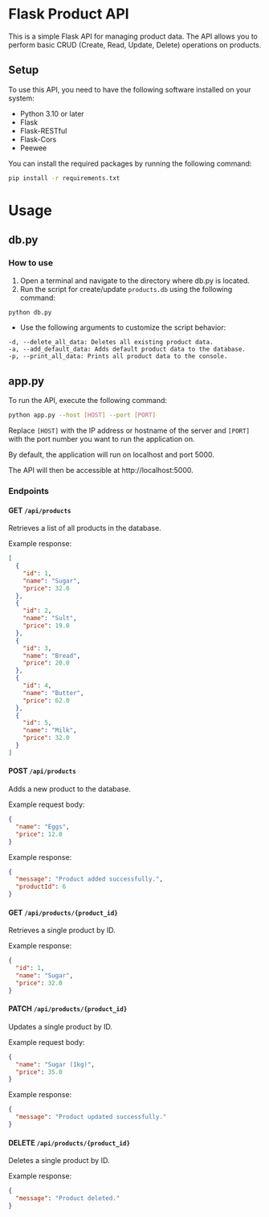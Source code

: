 # Flask Product API

This is a simple Flask API for managing product data. The API allows you to perform basic CRUD (Create, Read, Update, Delete) operations on products.

## Setup

To use this API, you need to have the following software installed on your system:

- Python 3.10 or later
- Flask
- Flask-RESTful
- Flask-Cors
- Peewee

You can install the required packages by running the following command:

```bash
pip install -r requirements.txt
```

# Usage

## db.py

### How to use

1. Open a terminal and navigate to the directory where db.py is located.
2. Run the script for create/update `products.db` using the following command:

```bash
python db.py
```

- Use the following arguments to customize the script behavior:

```
-d, --delete_all_data: Deletes all existing product data.
-a, --add_default_data: Adds default product data to the database.
-p, --print_all_data: Prints all product data to the console.
```

## app.py

To run the API, execute the following command:

```bash
python app.py --host [HOST] --port [PORT]
```

Replace `[HOST]` with the IP address or hostname of the server and `[PORT]` with the port number you want to run the application on.

By default, the application will run on localhost and port 5000.

The API will then be accessible at http://localhost:5000.

### Endpoints

#### GET `/api/products`

Retrieves a list of all products in the database.

Example response:

```json
[
  {
    "id": 1,
    "name": "Sugar",
    "price": 32.0
  },
  {
    "id": 2,
    "name": "Sult",
    "price": 19.0
  },
  {
    "id": 3,
    "name": "Bread",
    "price": 20.0
  },
  {
    "id": 4,
    "name": "Butter",
    "price": 62.0
  },
  {
    "id": 5,
    "name": "Milk",
    "price": 32.0
  }
]
```

#### POST `/api/products`

Adds a new product to the database.

Example request body:

```json
{
  "name": "Eggs",
  "price": 12.0
}
```

Example response:

```json
{
  "message": "Product added successfully.",
  "productId": 6
}
```

#### GET `/api/products/{product_id}`

Retrieves a single product by ID.

Example response:

```json
{
  "id": 1,
  "name": "Sugar",
  "price": 32.0
}
```

#### PATCH `/api/products/{product_id}`

Updates a single product by ID.

Example request body:

```json
{
  "name": "Sugar (1kg)",
  "price": 35.0
}
```

Example response:

```json
{
  "message": "Product updated successfully."
}
```

#### DELETE `/api/products/{product_id}`

Deletes a single product by ID.

Example response:

```json
{
  "message": "Product deleted."
}
```
